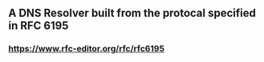 ## A DNS Resolver built from the protocal specified in RFC 6195
### https://www.rfc-editor.org/rfc/rfc6195
